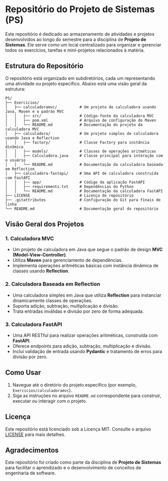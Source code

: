 # Repositório do Projeto de Sistemas (PS)

Este repositório é dedicado ao armazenamento de atividades e projetos desenvolvidos ao longo do semestre para a disciplina de **Projeto de Sistemas**. Ele serve como um local centralizado para organizar e gerenciar todos os exercícios, tarefas e mini-projetos relacionados à matéria.

## Estrutura do Repositório

O repositório está organizado em subdiretórios, cada um representando uma atividade ou projeto específico. Abaixo está uma visão geral da estrutura:

```
PS/
├── Exercicios/
│   ├── calculadoramvc/          # Um projeto de calculadora usando Java, Maven e o padrão MVC
│   │   ├── src/                 # Código-fonte da calculadora MVC
│   │   ├── pom.xml              # Arquivo de configuração do Maven
│   │   └── README.md            # Documentação do projeto da calculadora MVC
│   ├── calculadora/             # Um projeto simples de calculadora usando Java e Reflection
│   │   ├── factory/             # Classe Factory para instância dinâmica
│   │   ├── models/              # Classes de operações aritméticas
│   │   ├── Calculadora.java     # Classe principal para interação com o usuário
│   │   └── README.md            # Documentação da calculadora baseada em Reflection
│   ├── calculadora-fastapi/     # Uma API de calculadora construída com FastAPI
│   │   ├── app/                 # Código da aplicação FastAPI
│   │   ├── requirements.txt     # Dependências do Python
│   │   └── README.md            # Documentação da calculadora FastAPI
├── LICENSE                      # Licença do repositório
├── .gitattributes               # Configuração do Git para finais de linha
└── README.md                    # Documentação geral do repositório
```

## Visão Geral dos Projetos

### 1. **Calculadora MVC**
- Um projeto de calculadora em Java que segue o padrão de design **MVC (Model-View-Controller)**.
- Utiliza **Maven** para gerenciamento de dependências.
- Implementa operações aritméticas básicas com instância dinâmica de classes usando **Reflection**.

### 2. **Calculadora Baseada em Reflection**
- Uma calculadora simples em Java que utiliza **Reflection** para instanciar dinamicamente classes de operações.
- Suporta adição, subtração, multiplicação e divisão.
- Trata entradas inválidas e divisão por zero de forma adequada.

### 3. **Calculadora FastAPI**
- Uma API RESTful para realizar operações aritméticas, construída com **FastAPI**.
- Oferece endpoints para adição, subtração, multiplicação e divisão.
- Inclui validação de entrada usando **Pydantic** e tratamento de erros para divisão por zero.

## Como Usar

1. Navegue até o diretório do projeto específico (por exemplo, `Exercicios/calculadoramvc`).
2. Siga as instruções no arquivo `README.md` correspondente para construir, executar ou interagir com o projeto.

## Licença

Este repositório está licenciado sob a Licença MIT. Consulte o arquivo [LICENSE](LICENSE) para mais detalhes.

## Agradecimentos

Este repositório foi criado como parte da disciplina de **Projeto de Sistemas** para facilitar o aprendizado e o desenvolvimento de conceitos de engenharia de software.